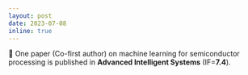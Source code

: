 ```yaml
---
layout: post
date: 2023-07-08
inline: true
---
```


📝 One paper (Co-first author) on machine learning for semiconductor processing is published in <b>Advanced Intelligent Systems</b> (IF=<b>7.4</b>).
